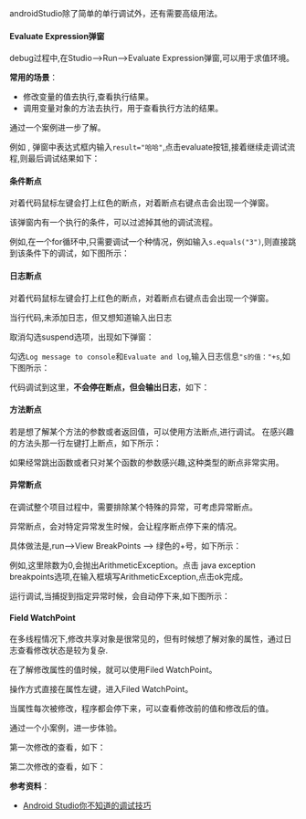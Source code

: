 

androidStudio除了简单的单行调试外，还有需要高级用法。


#### **Evaluate Expression弹窗**

debug过程中,在Studio-->Run-->Evaluate Expression弹窗,可以用于求值环境。

**常用的场景**：
- 修改变量的值去执行,查看执行结果。
- 调用变量对象的方法去执行，用于查看执行方法的结果。

通过一个案例进一步了解。


例如 , 弹窗中表达式框内输入`result="哈哈"`,点击evaluate按钮,接着继续走调试流程,则最后调试结果如下：

#### **条件断点**

对着代码鼠标左键会打上红色的断点，对着断点右键点击会出现一个弹窗。

该弹窗内有一个执行的条件，可以过滤掉其他的调试流程。

例如,在一个for循环中,只需要调试一个种情况，例如输入`s.equals("3")`,则直接跳到该条件下的调试，如下图所示：


#### **日志断点**

对着代码鼠标左键会打上红色的断点，对着断点右键点击会出现一个弹窗。

当行代码,未添加日志，但又想知道输入出日志

取消勾选suspend选项，出现如下弹窗：


勾选`Log message to console`和`Evaluate and log`,输入日志信息`"s的值："+s`,如下图所示：


代码调试到这里，**不会停在断点，但会输出日志**，如下：


#### **方法断点**

若是想了解某个方法的参数或者返回值，可以使用方法断点,进行调试。
在感兴趣的方法头那一行左键打上断点，如下所示：





如果经常跳出函数或者只对某个函数的参数感兴趣,这种类型的断点非常实用。


#### **异常断点**

在调试整个项目过程中，需要排除某个特殊的异常，可考虑异常断点。

异常断点，会对特定异常发生时候，会让程序断点停下来的情况。

具体做法是,run-->View BreakPoints --> 绿色的+号，如下所示：


例如,这里除数为0,会抛出ArithmeticException。点击 java exception breakpoints选项,在输入框填写ArithmeticException,点击ok完成。


运行调试,当捕捉到指定异常时候，会自动停下来,如下图所示：

#### **Field WatchPoint**

在多线程情况下,修改共享对象是很常见的，但有时候想了解对象的属性，通过日志查看修改状态是较为复杂.

在了解修改属性的值时候，就可以使用Filed WatchPoint。

操作方式直接在属性左键，进入Filed WatchPoint。


当属性每次被修改，程序都会停下来，可以查看修改前的值和修改后的值。

通过一个小案例，进一步体验。


第一次修改的查看，如下：


第二次修改的查看，如下：



**参考资料**：
- [Android Studio你不知道的调试技巧](http://weishu.me/2015/12/21/android-studio-debug-tips-you-may-not-know/)